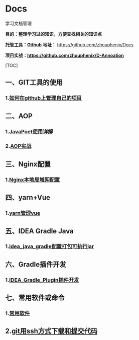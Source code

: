 # Docs
学习文档管理

**目的：整理学习过的知识，方便查找相关的知识点**

**托管工具：[Github](https://github.com)**  **地址：** https://github.com/zhouphenix/Docs

**项目实战：https://github.com/zhouphenix/D-Annoation**

[TOC]

## 一、GIT工具的使用

### 1.[如何在github上管理自己的项目](git.md)

## 二、AOP

### 1.[JavaPoet使用详解](JavaPoet使用详解.md)

### 2.[AOP实战](AOP实战.md)

## 三、Nginx配置

### 1.[Nginx本地局域网配置](Nginx.md)

## 四、yarn+Vue

### 1.[yarn管理vue](yarn_vue.md)



## 五、IDEA Gradle Java

### 1.[idea_java_gradle配置打包可执行jar](idea_java_gradle配置打包可执行jar.md)

## 六、Gradle插件开发

### 1.[IDEA_Gradle_Plugin插件开发](IDEA_Gradle_Plugin插件开发.md)

## 七、常用软件或命令

### 1.[常用软件](常用软件.md)

## 2.[git用ssh方式下载和提交代码](git用ssh方式下载和提交代码.md)